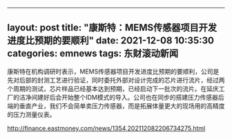 
---
layout: post
title: "康斯特：MEMS传感器项目开发进度比预期的要顺利"
date: 2021-12-08 10:35:30
categories: emnews
tags: 东财滚动新闻
---

康斯特在机构调研时表示，MEMS传感器项目开发进度比预期的要顺利，公司是先对后部的封测工艺进行验证，同时委托外部对设计完成的芯片进行流片，经过两个周期的测试，芯片样品已经基本达到预期，已经启动下一批次的流片。在延庆工厂的洁净间建好后会开始整个IDM模式的导入。公司也在同步的搭建压力传感器后端的垂直产业，我们不会简单卖压力传感器，而是拓展体量更大的现场用的高精度的压力测量仪表。

<http://finance.eastmoney.com/news/1354,202112082206734275.html>
